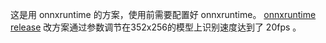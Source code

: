这是用 onnxruntime 的方案，使用前需要配置好 onnxruntime。
 [onnxruntime release](https://github.com/microsoft/onnxruntime/releases/)
改方案通过参数调节在352x256的模型上识别速度达到了 20fps 。
